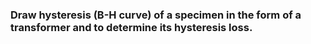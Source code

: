 ### Draw hysteresis (B-H curve) of a specimen in the form of a transformer and to determine its hysteresis loss. 

